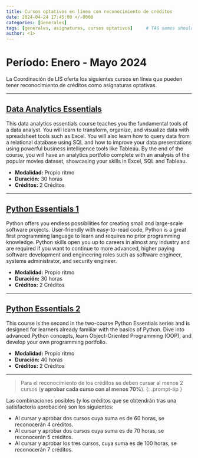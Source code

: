 ```yaml
---
title: Cursos optativos en línea con reconocimiento de créditos
date: 2024-04-24 17:45:00 +/-0000
categories: [Generales]
tags: [generales, asignaturas, cursos optativos]     # TAG names should always be lowercase
author: <1>
---
```


# Período: Enero - Mayo 2024

La Coordinación de LIS oferta los siguientes cursos en línea que pueden tener reconocimiento de créditos como asignaturas optativas.

---
## [Data Analytics Essentials](https://skillsforall.com/course/data-analytics-essentials?courseLang=en-US&instance_id=8968e355-7906-4a65-9fcb-6c6736db52b6)
This data analytics essentials course teaches you the fundamental tools of a data analyst. You will learn to transform, organize, and visualize data with spreadsheet tools such as Excel. You will also learn how to query data from a relational database using SQL and how to improve your data presentations using powerful business intelligence tools like Tableau. By the end of the course, you will have an analytics portfolio complete with an analysis of the popular movies dataset, showcasing your skills in Excel, SQL and Tableau.
- **Modalidad:** Propio ritmo
- **Duración:** 30 horas
- **Créditos:** 2 Créditos

---
## [Python Essentials 1](https://skillsforall.com/course/python-essentials-1?courseLang=en-US&instance_id=aaa466ea-329a-4d27-8f70-c3ea098d63c4)
Python offers you endless possibilities for creating small and large-scale software projects. User-friendly with easy-to-read code, Python is a great first programming language to learn and requires no prior programming knowledge. Python skills open you up to careers in almost any industry and are required if you want to continue to more advanced, higher paying software development and engineering roles such as software engineer, systems administrator, and security engineer.
- **Modalidad:** Propio ritmo
- **Duración:** 30 horas
- **Créditos:** 2 Créditos

---
## [Python Essentials 2](https://skillsforall.com/course/python-essentials-2?courseLang=en-US&instance_id=f5d1ad7c-da3d-4985-80a6-38a55529a71d)
This course is the second in the two-course Python Essentials series and is designed for learners already familiar with the basics of Python. Dive into advanced Python concepts, learn Object-Oriented Programming (OOP), and develop your own programming portfolio.
- **Modalidad:** Propio ritmo
- **Duración:** 40 horas
- **Créditos:** 2 Créditos

---

> Para el reconocimiento de los créditos se deben cursar al menos 2 cursos (**y aprobar cada curso con al menos 70%**). {: .prompt-tip }

Las combinaciones posibles (y los créditos que se obtendrán tras una satisfactoria aprobación) son los siguientes:

- Al cursar y aprobar dos cursos cuya suma es de 60 horas, se reconocerán 4 créditos. 
- Al cursar y aprobar dos cursos cuya suma es de 70 horas, se reconocerán 5 créditos. 
- Al cursar y aprobar los tres cursos, cuya suma es de 100 horas, se reconocerán 7 créditos. 


